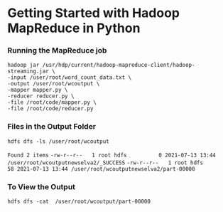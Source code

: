 # Getting Started with Hadoop MapReduce in Python

### Running the MapReduce job
```
hadoop jar /usr/hdp/current/hadoop-mapreduce-client/hadoop-streaming.jar \
-input /user/root/word_count_data.txt \
-output /user/root/wcoutput \
-mapper mapper.py \
-reducer reducer.py \
-file /root/code/mapper.py \
-file /root/code/reducer.py
```

### Files in the Output Folder
```
hdfs dfs -ls /user/root/wcoutput
```

`Found 2 items`
`-rw-r--r--   1 root hdfs          0 2021-07-13 13:44 /user/root/wcoutputnewselva2/_SUCCESS`
`-rw-r--r--   1 root hdfs         58 2021-07-13 13:44 /user/root/wcoutputnewselva2/part-00000`


### To View the Output
```
hdfs dfs -cat  /user/root/wcoutput/part-00000
```
